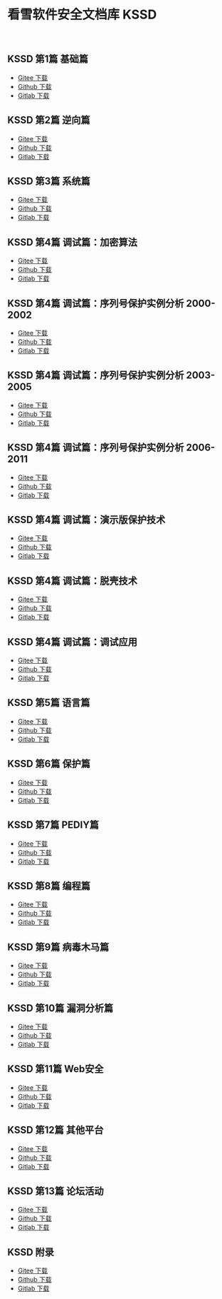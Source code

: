<!---
title: 看雪软件安全文档库 KSSD 
date: 2020-03-13 00:00:00
categories:
  - 计算机
tags:
  - KSSD
--->

# 看雪软件安全文档库 KSSD 

&zwj;

<!--more-->

## KSSD 第1篇 基础篇

+   [Gitee 下载](https://gitee.com/it-ebooks/kssd/raw/master/KSSD%20%E7%AC%AC1%E7%AF%87%20%E5%9F%BA%E7%A1%80%E7%AF%87.epub)
+   [Github 下载](https://cdn.jsdelivr.net/gh/it-ebooks-0/kssd/KSSD%20%E7%AC%AC1%E7%AF%87%20%E5%9F%BA%E7%A1%80%E7%AF%87.epub)
+   [Gitlab 下载](https://gitlab.com/it-ebooks/kssd/raw/master/KSSD%20%E7%AC%AC1%E7%AF%87%20%E5%9F%BA%E7%A1%80%E7%AF%87.epub)

## KSSD 第2篇 逆向篇

+   [Gitee 下载](https://gitee.com/it-ebooks/kssd/raw/master/KSSD%20%E7%AC%AC2%E7%AF%87%20%E9%80%86%E5%90%91%E7%AF%87.epub)
+   [Github 下载](https://cdn.jsdelivr.net/gh/it-ebooks-0/kssd/KSSD%20%E7%AC%AC2%E7%AF%87%20%E9%80%86%E5%90%91%E7%AF%87.epub)
+   [Gitlab 下载](https://gitlab.com/it-ebooks/kssd/raw/master/KSSD%20%E7%AC%AC2%E7%AF%87%20%E9%80%86%E5%90%91%E7%AF%87.epub)

## KSSD 第3篇 系统篇

+   [Gitee 下载](https://gitee.com/it-ebooks/kssd/raw/master/KSSD%20%E7%AC%AC3%E7%AF%87%20%E7%B3%BB%E7%BB%9F%E7%AF%87.epub)
+   [Github 下载](https://cdn.jsdelivr.net/gh/it-ebooks-0/kssd/KSSD%20%E7%AC%AC3%E7%AF%87%20%E7%B3%BB%E7%BB%9F%E7%AF%87.epub)
+   [Gitlab 下载](https://gitlab.com/it-ebooks/kssd/raw/master/KSSD%20%E7%AC%AC3%E7%AF%87%20%E7%B3%BB%E7%BB%9F%E7%AF%87.epub)

## KSSD 第4篇 调试篇：加密算法

+   [Gitee 下载](https://gitee.com/it-ebooks/kssd/raw/master/KSSD%20%E7%AC%AC4%E7%AF%87%20%E8%B0%83%E8%AF%95%E7%AF%87%EF%BC%9A%E5%8A%A0%E5%AF%86%E7%AE%97%E6%B3%95.epub)
+   [Github 下载](https://cdn.jsdelivr.net/gh/it-ebooks-0/kssd/KSSD%20%E7%AC%AC4%E7%AF%87%20%E8%B0%83%E8%AF%95%E7%AF%87%EF%BC%9A%E5%8A%A0%E5%AF%86%E7%AE%97%E6%B3%95.epub)
+   [Gitlab 下载](https://gitlab.com/it-ebooks/kssd/raw/master/KSSD%20%E7%AC%AC4%E7%AF%87%20%E8%B0%83%E8%AF%95%E7%AF%87%EF%BC%9A%E5%8A%A0%E5%AF%86%E7%AE%97%E6%B3%95.epub)

## KSSD 第4篇 调试篇：序列号保护实例分析 2000-2002

+   [Gitee 下载](https://gitee.com/it-ebooks/kssd/raw/master/KSSD%20%E7%AC%AC4%E7%AF%87%20%E8%B0%83%E8%AF%95%E7%AF%87%EF%BC%9A%E5%BA%8F%E5%88%97%E5%8F%B7%E4%BF%9D%E6%8A%A4%E5%AE%9E%E4%BE%8B%E5%88%86%E6%9E%90%202000-2002.epub)
+   [Github 下载](https://cdn.jsdelivr.net/gh/it-ebooks-0/kssd/KSSD%20%E7%AC%AC4%E7%AF%87%20%E8%B0%83%E8%AF%95%E7%AF%87%EF%BC%9A%E5%BA%8F%E5%88%97%E5%8F%B7%E4%BF%9D%E6%8A%A4%E5%AE%9E%E4%BE%8B%E5%88%86%E6%9E%90%202000-2002.epub)
+   [Gitlab 下载](https://gitlab.com/it-ebooks/kssd/raw/master/KSSD%20%E7%AC%AC4%E7%AF%87%20%E8%B0%83%E8%AF%95%E7%AF%87%EF%BC%9A%E5%BA%8F%E5%88%97%E5%8F%B7%E4%BF%9D%E6%8A%A4%E5%AE%9E%E4%BE%8B%E5%88%86%E6%9E%90%202000-2002.epub)

## KSSD 第4篇 调试篇：序列号保护实例分析 2003-2005

+   [Gitee 下载](https://gitee.com/it-ebooks/kssd/raw/master/KSSD%20%E7%AC%AC4%E7%AF%87%20%E8%B0%83%E8%AF%95%E7%AF%87%EF%BC%9A%E5%BA%8F%E5%88%97%E5%8F%B7%E4%BF%9D%E6%8A%A4%E5%AE%9E%E4%BE%8B%E5%88%86%E6%9E%90%202003-2005.epub)
+   [Github 下载](https://cdn.jsdelivr.net/gh/it-ebooks-0/kssd/KSSD%20%E7%AC%AC4%E7%AF%87%20%E8%B0%83%E8%AF%95%E7%AF%87%EF%BC%9A%E5%BA%8F%E5%88%97%E5%8F%B7%E4%BF%9D%E6%8A%A4%E5%AE%9E%E4%BE%8B%E5%88%86%E6%9E%90%202003-2005.epub)
+   [Gitlab 下载](https://gitlab.com/it-ebooks/kssd/raw/master/KSSD%20%E7%AC%AC4%E7%AF%87%20%E8%B0%83%E8%AF%95%E7%AF%87%EF%BC%9A%E5%BA%8F%E5%88%97%E5%8F%B7%E4%BF%9D%E6%8A%A4%E5%AE%9E%E4%BE%8B%E5%88%86%E6%9E%90%202003-2005.epub)

## KSSD 第4篇 调试篇：序列号保护实例分析 2006-2011

+   [Gitee 下载](https://gitee.com/it-ebooks/kssd/raw/master/KSSD%20%E7%AC%AC4%E7%AF%87%20%E8%B0%83%E8%AF%95%E7%AF%87%EF%BC%9A%E5%BA%8F%E5%88%97%E5%8F%B7%E4%BF%9D%E6%8A%A4%E5%AE%9E%E4%BE%8B%E5%88%86%E6%9E%90%202006-2011.epub)
+   [Github 下载](https://cdn.jsdelivr.net/gh/it-ebooks-0/kssd/KSSD%20%E7%AC%AC4%E7%AF%87%20%E8%B0%83%E8%AF%95%E7%AF%87%EF%BC%9A%E5%BA%8F%E5%88%97%E5%8F%B7%E4%BF%9D%E6%8A%A4%E5%AE%9E%E4%BE%8B%E5%88%86%E6%9E%90%202006-2011.epub)
+   [Gitlab 下载](https://gitlab.com/it-ebooks/kssd/raw/master/KSSD%20%E7%AC%AC4%E7%AF%87%20%E8%B0%83%E8%AF%95%E7%AF%87%EF%BC%9A%E5%BA%8F%E5%88%97%E5%8F%B7%E4%BF%9D%E6%8A%A4%E5%AE%9E%E4%BE%8B%E5%88%86%E6%9E%90%202006-2011.epub)

## KSSD 第4篇 调试篇：演示版保护技术

+   [Gitee 下载](https://gitee.com/it-ebooks/kssd/raw/master/KSSD%20%E7%AC%AC4%E7%AF%87%20%E8%B0%83%E8%AF%95%E7%AF%87%EF%BC%9A%E6%BC%94%E7%A4%BA%E7%89%88%E4%BF%9D%E6%8A%A4%E6%8A%80%E6%9C%AF.epub)
+   [Github 下载](https://cdn.jsdelivr.net/gh/it-ebooks-0/kssd/KSSD%20%E7%AC%AC4%E7%AF%87%20%E8%B0%83%E8%AF%95%E7%AF%87%EF%BC%9A%E6%BC%94%E7%A4%BA%E7%89%88%E4%BF%9D%E6%8A%A4%E6%8A%80%E6%9C%AF.epub)
+   [Gitlab 下载](https://gitlab.com/it-ebooks/kssd/raw/master/KSSD%20%E7%AC%AC4%E7%AF%87%20%E8%B0%83%E8%AF%95%E7%AF%87%EF%BC%9A%E6%BC%94%E7%A4%BA%E7%89%88%E4%BF%9D%E6%8A%A4%E6%8A%80%E6%9C%AF.epub)

## KSSD 第4篇 调试篇：脱壳技术

+   [Gitee 下载](https://gitee.com/it-ebooks/kssd/raw/master/KSSD%20%E7%AC%AC4%E7%AF%87%20%E8%B0%83%E8%AF%95%E7%AF%87%EF%BC%9A%E8%84%B1%E5%A3%B3%E6%8A%80%E6%9C%AF.epub)
+   [Github 下载](https://cdn.jsdelivr.net/gh/it-ebooks-0/kssd/KSSD%20%E7%AC%AC4%E7%AF%87%20%E8%B0%83%E8%AF%95%E7%AF%87%EF%BC%9A%E8%84%B1%E5%A3%B3%E6%8A%80%E6%9C%AF.epub)
+   [Gitlab 下载](https://gitlab.com/it-ebooks/kssd/raw/master/KSSD%20%E7%AC%AC4%E7%AF%87%20%E8%B0%83%E8%AF%95%E7%AF%87%EF%BC%9A%E8%84%B1%E5%A3%B3%E6%8A%80%E6%9C%AF.epub)

## KSSD 第4篇 调试篇：调试应用

+   [Gitee 下载](https://gitee.com/it-ebooks/kssd/raw/master/KSSD%20%E7%AC%AC4%E7%AF%87%20%E8%B0%83%E8%AF%95%E7%AF%87%EF%BC%9A%E8%B0%83%E8%AF%95%E5%BA%94%E7%94%A8.epub)
+   [Github 下载](https://cdn.jsdelivr.net/gh/it-ebooks-0/kssd/KSSD%20%E7%AC%AC4%E7%AF%87%20%E8%B0%83%E8%AF%95%E7%AF%87%EF%BC%9A%E8%B0%83%E8%AF%95%E5%BA%94%E7%94%A8.epub)
+   [Gitlab 下载](https://gitlab.com/it-ebooks/kssd/raw/master/KSSD%20%E7%AC%AC4%E7%AF%87%20%E8%B0%83%E8%AF%95%E7%AF%87%EF%BC%9A%E8%B0%83%E8%AF%95%E5%BA%94%E7%94%A8.epub)

## KSSD 第5篇 语言篇

+   [Gitee 下载](https://gitee.com/it-ebooks/kssd/raw/master/KSSD%20%E7%AC%AC5%E7%AF%87%20%E8%AF%AD%E8%A8%80%E7%AF%87.epub)
+   [Github 下载](https://cdn.jsdelivr.net/gh/it-ebooks-0/kssd/KSSD%20%E7%AC%AC5%E7%AF%87%20%E8%AF%AD%E8%A8%80%E7%AF%87.epub)
+   [Gitlab 下载](https://gitlab.com/it-ebooks/kssd/raw/master/KSSD%20%E7%AC%AC5%E7%AF%87%20%E8%AF%AD%E8%A8%80%E7%AF%87.epub)

## KSSD 第6篇 保护篇

+   [Gitee 下载](https://gitee.com/it-ebooks/kssd/raw/master/KSSD%20%E7%AC%AC6%E7%AF%87%20%E4%BF%9D%E6%8A%A4%E7%AF%87.epub)
+   [Github 下载](https://cdn.jsdelivr.net/gh/it-ebooks-0/kssd/KSSD%20%E7%AC%AC6%E7%AF%87%20%E4%BF%9D%E6%8A%A4%E7%AF%87.epub)
+   [Gitlab 下载](https://gitlab.com/it-ebooks/kssd/raw/master/KSSD%20%E7%AC%AC6%E7%AF%87%20%E4%BF%9D%E6%8A%A4%E7%AF%87.epub)

## KSSD 第7篇 PEDIY篇

+   [Gitee 下载](https://gitee.com/it-ebooks/kssd/raw/master/KSSD%20%E7%AC%AC7%E7%AF%87%20PEDIY%E7%AF%87.epub)
+   [Github 下载](https://cdn.jsdelivr.net/gh/it-ebooks-0/kssd/KSSD%20%E7%AC%AC7%E7%AF%87%20PEDIY%E7%AF%87.epub)
+   [Gitlab 下载](https://gitlab.com/it-ebooks/kssd/raw/master/KSSD%20%E7%AC%AC7%E7%AF%87%20PEDIY%E7%AF%87.epub)

## KSSD 第8篇 编程篇

+   [Gitee 下载](https://gitee.com/it-ebooks/kssd/raw/master/KSSD%20%E7%AC%AC8%E7%AF%87%20%E7%BC%96%E7%A8%8B%E7%AF%87.epub)
+   [Github 下载](https://cdn.jsdelivr.net/gh/it-ebooks-0/kssd/KSSD%20%E7%AC%AC8%E7%AF%87%20%E7%BC%96%E7%A8%8B%E7%AF%87.epub)
+   [Gitlab 下载](https://gitlab.com/it-ebooks/kssd/raw/master/KSSD%20%E7%AC%AC8%E7%AF%87%20%E7%BC%96%E7%A8%8B%E7%AF%87.epub)

## KSSD 第9篇 病毒木马篇

+   [Gitee 下载](https://gitee.com/it-ebooks/kssd/raw/master/KSSD%20%E7%AC%AC9%E7%AF%87%20%E7%97%85%E6%AF%92%E6%9C%A8%E9%A9%AC%E7%AF%87.epub)
+   [Github 下载](https://cdn.jsdelivr.net/gh/it-ebooks-0/kssd/KSSD%20%E7%AC%AC9%E7%AF%87%20%E7%97%85%E6%AF%92%E6%9C%A8%E9%A9%AC%E7%AF%87.epub)
+   [Gitlab 下载](https://gitlab.com/it-ebooks/kssd/raw/master/KSSD%20%E7%AC%AC9%E7%AF%87%20%E7%97%85%E6%AF%92%E6%9C%A8%E9%A9%AC%E7%AF%87.epub)

## KSSD 第10篇 漏洞分析篇

+   [Gitee 下载](https://gitee.com/it-ebooks/kssd/raw/master/KSSD%20%E7%AC%AC10%E7%AF%87%20%E6%BC%8F%E6%B4%9E%E5%88%86%E6%9E%90%E7%AF%87.epub)
+   [Github 下载](https://cdn.jsdelivr.net/gh/it-ebooks-0/kssd/KSSD%20%E7%AC%AC10%E7%AF%87%20%E6%BC%8F%E6%B4%9E%E5%88%86%E6%9E%90%E7%AF%87.epub)
+   [Gitlab 下载](https://gitlab.com/it-ebooks/kssd/raw/master/KSSD%20%E7%AC%AC10%E7%AF%87%20%E6%BC%8F%E6%B4%9E%E5%88%86%E6%9E%90%E7%AF%87.epub)

## KSSD 第11篇 Web安全

+   [Gitee 下载](https://gitee.com/it-ebooks/kssd/raw/master/KSSD%20%E7%AC%AC11%E7%AF%87%20Web%E5%AE%89%E5%85%A8.epub)
+   [Github 下载](https://cdn.jsdelivr.net/gh/it-ebooks-0/kssd/KSSD%20%E7%AC%AC11%E7%AF%87%20Web%E5%AE%89%E5%85%A8.epub)
+   [Gitlab 下载](https://gitlab.com/it-ebooks/kssd/raw/master/KSSD%20%E7%AC%AC11%E7%AF%87%20Web%E5%AE%89%E5%85%A8.epub)

## KSSD 第12篇 其他平台

+   [Gitee 下载](https://gitee.com/it-ebooks/kssd/raw/master/KSSD%20%E7%AC%AC12%E7%AF%87%20%E5%85%B6%E4%BB%96%E5%B9%B3%E5%8F%B0.epub)
+   [Github 下载](https://cdn.jsdelivr.net/gh/it-ebooks-0/kssd/KSSD%20%E7%AC%AC12%E7%AF%87%20%E5%85%B6%E4%BB%96%E5%B9%B3%E5%8F%B0.epub)
+   [Gitlab 下载](https://gitlab.com/it-ebooks/kssd/raw/master/KSSD%20%E7%AC%AC12%E7%AF%87%20%E5%85%B6%E4%BB%96%E5%B9%B3%E5%8F%B0.epub)

## KSSD 第13篇 论坛活动

+   [Gitee 下载](https://gitee.com/it-ebooks/kssd/raw/master/KSSD%20%E7%AC%AC13%E7%AF%87%20%E8%AE%BA%E5%9D%9B%E6%B4%BB%E5%8A%A8.epub)
+   [Github 下载](https://cdn.jsdelivr.net/gh/it-ebooks-0/kssd/KSSD%20%E7%AC%AC13%E7%AF%87%20%E8%AE%BA%E5%9D%9B%E6%B4%BB%E5%8A%A8.epub)
+   [Gitlab 下载](https://gitlab.com/it-ebooks/kssd/raw/master/KSSD%20%E7%AC%AC13%E7%AF%87%20%E8%AE%BA%E5%9D%9B%E6%B4%BB%E5%8A%A8.epub)

## KSSD 附录

+   [Gitee 下载](https://gitee.com/it-ebooks/kssd/raw/master/KSSD%20%E9%99%84%E5%BD%95.epub)
+   [Github 下载](https://cdn.jsdelivr.net/gh/it-ebooks-0/kssd/KSSD%20%E9%99%84%E5%BD%95.epub)
+   [Gitlab 下载](https://gitlab.com/it-ebooks/kssd/raw/master/KSSD%20%E9%99%84%E5%BD%95.epub)
